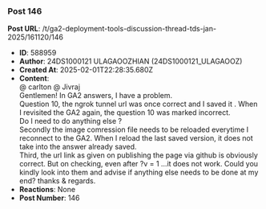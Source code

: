 ### Post 146
**Post URL**: /t/ga2-deployment-tools-discussion-thread-tds-jan-2025/161120/146
- **ID**: 588959
- **Author**: 24DS1000121 ULAGAOOZHIAN (24DS1000121_ULAGAOOZ)
- **Created At**: 2025-02-01T22:28:35.680Z
- **Content**:  
  @ carlton @ Jivraj<br>
Gentlemen! In GA2 answers, I have a problem.<br>
Question 10, the ngrok tunnel url was once correct and I saved it . When I revisited the GA2 again, the question 10 was marked incorrect.<br>
Do I need to do anything else ?<br>
Secondly the image comression file needs to be reloaded everytime I reconnect to the GA2. When I reload the last saved version, it does not take into the answer already saved.<br>
Third, the url link as given on publishing the page via github is obviously correct. But on checking, even after ?v = 1 …it does not work. Could you kindly look into them and advise if anything else needs to be done at my end? thanks &amp; regards.
- **Reactions**: None
- **Post Number**: 146

